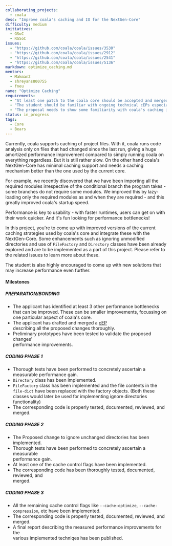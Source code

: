 ```yaml
---
collaborating_projects:
  - coala
desc: "Improve coala's caching and IO for the NextGen-Core"
difficulty: medium
initiatives:
  - GSoC
  - RGSoC
issues:
  - "https://github.com/coala/coala/issues/3530"
  - "https://github.com/coala/coala/issues/2912"
  - "https://github.com/coala/coala/issues/2541"
  - "https://github.com/coala/coala/issues/5136"
markdown: optimize_caching.md
mentors:
  - Makman2
  - shreyans800755
  - fneu
name: "Optimize Caching"
requirements:
  - "At least one patch to the coala core should be accepted and merged."
  - "The student should be familiar with ongoing technical cEPs especially [cEP-0002](https://github.com/coala/cEPs/blob/master/cEP-0002.md)."
  - "The proposal needs to show some familiarity with coala's caching implementation."
status: in_progress
tags:
  - Core
  - Bears
---
```

Currently, coala supports caching of project files. With it, coala runs
code analysis only on files that had changed since the last run, giving a
huge amortized performance improvement compared to simply running coala on
everything regardless. But it is still rather slow. On the other hand coala's
NextGen-Core has minimal caching support and needs a caching mechanism better
than the one used by the current core.

For example, we recently discovered that we have been importing all
the required modules irrespective of the conditional branch the program
takes - some branches do not require some modules. We improved this
by lazy-loading only the required modules as and when they are required - and
this greatly improved coala's startup speed.

Performance is key to usability - with faster runtimes, users can get on
with their work quicker. And it's fun looking for performance bottlenecks!

In this project, you're to come up with improved versions of the current caching
strategies used by coala's core and integrate these with the NextGen-Core.
Some enhancements such as ignoring unmodified directories and use of
`FileFactory` and `Directory` classes have been already explored and are to be
implemented as a part of this project. Please refer to the related issues to
learn more about these.

The student is also highly encouraged to come up with new solutions that may
increase performance even further.

#### Milestones

##### PREPARATION/BONDING

* The applicant has identified at least 3 other performance bottlenecks that can be
  improved. These can be smaller improvements, focussing on one particular
  aspect of coala's core.
* The applicant has drafted and merged a [cEP](https://github.com/coala/ceps)  
  describing all the proposed changes thoroughly.
* Preliminary prototypes have been tested to validate the proposed changes'  
  performance improvements.

##### CODING PHASE 1

* Thorough tests have been performed to concretely ascertain a measurable
  performance gain.
* `Directory` class has been implemented.
* `FileFactory` class has been implemented and the file contents in the
  `file-dict` have been replaced with the factory objects. (Both these classes
  would later be used for implementing ignore directories functionality)
* The corresponding code is properly tested, documented, reviewed, and merged.

##### CODING PHASE 2

* The Proposed change to ignore unchanged directories has been implemented.
* Thorough tests have been performed to concretely ascertain a measurable  
  performance gain.
* At least one of the cache control flags have been implemented.
* The corresponding code has been thoroughly tested, documented, reviewed, and  
  merged.

##### CODING PHASE 3

* All the remaining cache control flags like `--cache-optimize`,
  `--cache-compression`, etc have been implemented.
* The corresponding code is properly tested, documented, reviewed, and merged.
* A final report describing the measured performance improvements for the  
  various implemented techniqes has been published.
